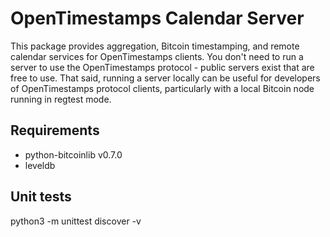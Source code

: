 # OpenTimestamps Calendar Server

This package provides aggregation, Bitcoin timestamping, and remote calendar
services for OpenTimestamps clients. You don't need to run a server to use the
OpenTimestamps protocol - public servers exist that are free to use. That said,
running a server locally can be useful for developers of OpenTimestamps
protocol clients, particularly with a local Bitcoin node running in regtest
mode.


## Requirements

* python-bitcoinlib v0.7.0
* leveldb


## Unit tests

python3 -m unittest discover -v
